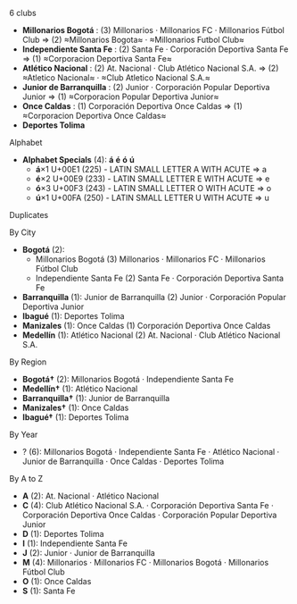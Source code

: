 6 clubs

- **Millonarios Bogotá** : (3) Millonarios · Millonarios FC · Millonarios Fútbol Club ⇒ (2) ≈Millonarios Bogota≈ · ≈Millonarios Futbol Club≈
- **Independiente Santa Fe** : (2) Santa Fe · Corporación Deportiva Santa Fe ⇒ (1) ≈Corporacion Deportiva Santa Fe≈
- **Atlético Nacional** : (2) At. Nacional · Club Atlético Nacional S.A. ⇒ (2) ≈Atletico Nacional≈ · ≈Club Atletico Nacional S.A.≈
- **Junior de Barranquilla** : (2) Junior · Corporación Popular Deportiva Junior ⇒ (1) ≈Corporacion Popular Deportiva Junior≈
- **Once Caldas** : (1) Corporación Deportiva Once Caldas ⇒ (1) ≈Corporacion Deportiva Once Caldas≈
- **Deportes Tolima**




Alphabet

- **Alphabet Specials** (4):  **á**  **é**  **ó**  **ú** 
  - **á**×1 U+00E1 (225) - LATIN SMALL LETTER A WITH ACUTE ⇒ a
  - **é**×2 U+00E9 (233) - LATIN SMALL LETTER E WITH ACUTE ⇒ e
  - **ó**×3 U+00F3 (243) - LATIN SMALL LETTER O WITH ACUTE ⇒ o
  - **ú**×1 U+00FA (250) - LATIN SMALL LETTER U WITH ACUTE ⇒ u




Duplicates





By City

- **Bogotá** (2): 
  - Millonarios Bogotá  (3) Millonarios · Millonarios FC · Millonarios Fútbol Club
  - Independiente Santa Fe  (2) Santa Fe · Corporación Deportiva Santa Fe
- **Barranquilla** (1): Junior de Barranquilla  (2) Junior · Corporación Popular Deportiva Junior
- **Ibagué** (1): Deportes Tolima 
- **Manizales** (1): Once Caldas  (1) Corporación Deportiva Once Caldas
- **Medellín** (1): Atlético Nacional  (2) At. Nacional · Club Atlético Nacional S.A.




By Region

- **Bogotá†** (2):   Millonarios Bogotá · Independiente Santa Fe
- **Medellín†** (1):   Atlético Nacional
- **Barranquilla†** (1):   Junior de Barranquilla
- **Manizales†** (1):   Once Caldas
- **Ibagué†** (1):   Deportes Tolima




By Year

- ? (6):   Millonarios Bogotá · Independiente Santa Fe · Atlético Nacional · Junior de Barranquilla · Once Caldas · Deportes Tolima






By A to Z

- **A** (2): At. Nacional · Atlético Nacional
- **C** (4): Club Atlético Nacional S.A. · Corporación Deportiva Santa Fe · Corporación Deportiva Once Caldas · Corporación Popular Deportiva Junior
- **D** (1): Deportes Tolima
- **I** (1): Independiente Santa Fe
- **J** (2): Junior · Junior de Barranquilla
- **M** (4): Millonarios · Millonarios FC · Millonarios Bogotá · Millonarios Fútbol Club
- **O** (1): Once Caldas
- **S** (1): Santa Fe





